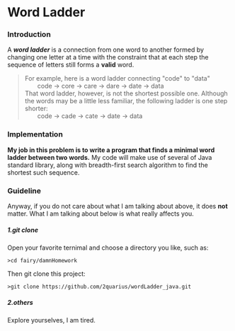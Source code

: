 # Word Ladder


### Introduction
A ***word ladder*** is a connection from one word to another formed by changing one letter at a time with the constraint that at each step the sequence of letters still forms a **valid** word.
>For example, here is a word ladder connecting "code" to "data"   
>&emsp;&emsp;code -> core -> care -> dare -> date -> data   
That word ladder, however, is not the shortest possible one. Although the words may be a little less familiar, the following ladder is one step shorter:   
&emsp;&emsp;code -> cade -> cate -> date -> data
### Implementation
**My job in this problem is to write a program that finds a minimal word ladder between two words.** My code will make use of several of Java standard library, along with breadth-first search algorithm to find the shortest such sequence.
### Guideline 
Anyway, if you do not care about what I am talking about above, it does **not** matter. What I am talking about below is what really affects you.
##### 1.git clone
Open your favorite ternimal and choose a directory you like, such as:
```
>cd fairy/damnHomework
```
Then git clone this project:
```
>git clone https://github.com/2quarius/wordLadder_java.git
```
##### 2.others
Explore yourselves, I am tired.
